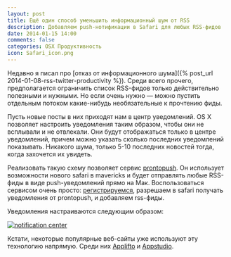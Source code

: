 ```yaml
---
layout: post
title: Ещё один способ уменьшить информационный шум от RSS
description: Добавляем push-нотификации в Safari для любых RSS-фидов
date: 2014-01-15 14:00
comments: false
categories: OSX Продуктивность
icon: Safari_icon.png
---
```

Недавно я писал про [отказ от информационного шума]({% post_url 2014-01-08-rss-twitter-productivity %}). Среди всего прочего, предполагается ограничить список RSS-фидов только действительно полезными и нужными. Но если очень нужно — можно пустить отдельным потоком какие-нибудь необязательные к прочтению фиды.

Пусть новые посты в них приходят нам в центр уведомлений. OS X позволяет настроить уведомления таким образом, чтобы они не всплывали и не отвлекали. Они будут отображаться только в центре уведомлений, причем можно указать сколько последних уведомлений показывать. Никакого шума, только 5-10 последних новостей тогда, когда захочется их увидеть.

Реализовать такую схему позволяет сервис [prontopush](https://prontopush.com). Он использует возможности нового safari в mavericks и будет отправлять любые RSS-фиды в виде push-уведомлений прямо на Мак. Воспользоваться сервисом очень просто: [регистрируемся](https://prontopush.com/signup.php), разрешаем в safari получать уведомления от prontopush, и добавляем rss-фиды.

Уведомления настраиваются следующим образом:

<a class="screenshot" href="https://www.monosnap.com/image/v6RfFVgGG6RQAoOtGgKeO2VdBGiCxP.png" rel="screenshot" title="Отключаем всплывающие уведомления"><img src="https://www.monosnap.com/image/v6RfFVgGG6RQAoOtGgKeO2VdBGiCxP.png" alt="notification center" /></a>

Кстати, некоторые популярные веб-сайты уже используют эту технологию напрямую. Среди них [Applifto](http://applifto.ru) и [Appstudio](http://appstudio.org).
